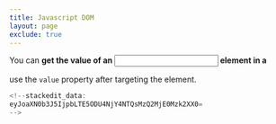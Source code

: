 ```yaml
---
title: Javascript DOM
layout: page
exclude: true
---
```


You can **get the value of an <input> element in a <form>** use the `value` property after targeting the element.
```js
<!--stackedit_data:
eyJoaXN0b3J5IjpbLTE5ODU4NjY4NTQsMzQ2MjE0Mzk2XX0=
-->